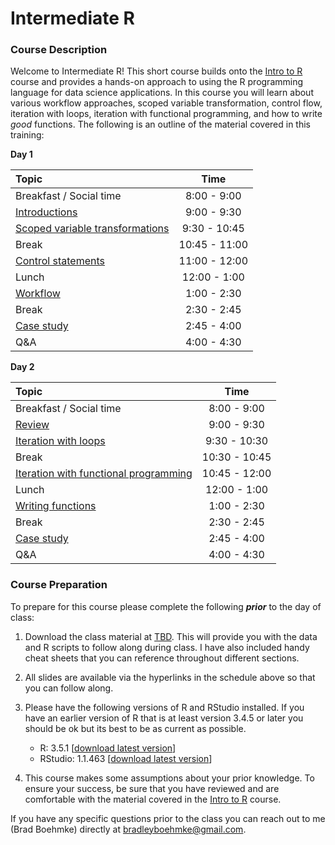 
# Intermediate R

### Course Description

Welcome to Intermediate R\! This short course builds onto the [Intro to
R](https://github.com/uc-r/Intro-R) course and provides a hands-on
approach to using the R programming language for data science
applications. In this course you will learn about various workflow
approaches, scoped variable transformation, control flow, iteration with
loops, iteration with functional programming, and how to write *good*
functions. The following is an outline of the material covered in this
training:

**Day
1**

| Topic                                                                                             |     Time      |
| :------------------------------------------------------------------------------------------------ | :-----------: |
| Breakfast / Social time                                                                           |  8:00 - 9:00  |
| [Introductions](https://uc-r.github.io/Intermediate-R/day-1a-intro.html)                          |  9:00 - 9:30  |
| [Scoped variable transformations](https://uc-r.github.io/Intermediate-R/day-1b-scoped-dplyr.html) | 9:30 - 10:45  |
| Break                                                                                             | 10:45 - 11:00 |
| [Control statements](https://uc-r.github.io/Intermediate-R/day-1c-control-flow.html)              | 11:00 - 12:00 |
| Lunch                                                                                             | 12:00 - 1:00  |
| [Workflow](https://uc-r.github.io/Intermediate-R/day-1d-workflow.html)                            |  1:00 - 2:30  |
| Break                                                                                             |  2:30 - 2:45  |
| [Case study](https://uc-r.github.io/Intermediate-R/day-1e-case-study.html)                        |  2:45 - 4:00  |
| Q\&A                                                                                              |  4:00 - 4:30  |

**Day
2**

| Topic                                                                                         |     Time      |
| :-------------------------------------------------------------------------------------------- | :-----------: |
| Breakfast / Social time                                                                       |  8:00 - 9:00  |
| [Review](https://uc-r.github.io/Intermediate-R/day-2a-intro.html)                             |  9:00 - 9:30  |
| [Iteration with loops](https://uc-r.github.io/Intermediate-R/day-2b-loops.html)               | 9:30 - 10:30  |
| Break                                                                                         | 10:30 - 10:45 |
| [Iteration with functional programming](https://uc-r.github.io/Intermediate-R/day-2c-fp.html) | 10:45 - 12:00 |
| Lunch                                                                                         | 12:00 - 1:00  |
| [Writing functions](https://uc-r.github.io/Intermediate-R/day-2d-functions.html)              |  1:00 - 2:30  |
| Break                                                                                         |  2:30 - 2:45  |
| [Case study](https://uc-r.github.io/Intermediate-R/day-2e-case-study.html)                    |  2:45 - 4:00  |
| Q\&A                                                                                          |  4:00 - 4:30  |

### Course Preparation

To prepare for this course please complete the following ***prior*** to
the day of class:

1.  Download the class material at [TBD](). This will provide you with
    the data and R scripts to follow along during class. I have also
    included handy cheat sheets that you can reference throughout
    different sections.

2.  All slides are available via the hyperlinks in the schedule above so
    that you can follow along.

3.  Please have the following versions of R and RStudio installed. If
    you have an earlier version of R that is at least version 3.4.5 or
    later you should be ok but its best to be as current as possible.
    
      - R: 3.5.1 \[[download latest
        version](https://cran.r-project.org/)\]
      - RStudio: 1.1.463 \[[download latest
        version](https://www.rstudio.com/products/rstudio/download/#download)\]

4.  This course makes some assumptions about your prior knowledge. To
    ensure your success, be sure that you have reviewed and are
    comfortable with the material covered in the [Intro to
    R](https://github.com/uc-r/Intro-R) course.

If you have any specific questions prior to the class you can reach out
to me (Brad Boehmke) directly at <bradleyboehmke@gmail.com>.
